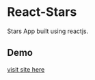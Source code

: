 # React-Stars
Stars App built using reactjs.
## Demo
[visit site here](https://nedrakrifa.github.io/react-stars/)

